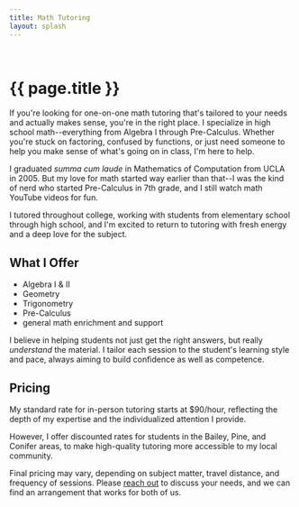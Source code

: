```yaml
---
title: Math Tutoring
layout: splash
---
```


<br />

# {{ page.title }}

If you're looking for one-on-one math tutoring that's tailored to your needs and actually makes sense, you're in the right place. I specialize in high school math--everything from Algebra I through Pre-Calculus. Whether you're stuck on factoring, confused by functions, or just need someone to help you make sense of what's going on in class, I'm here to help.


I graduated *summa cum laude* in Mathematics of Computation from UCLA in 2005. But my love for math started way earlier than that--I was the kind of nerd who started Pre-Calculus in 7th grade, and I still watch math YouTube videos for fun.

I tutored throughout college, working with students from elementary school through high school, and I'm excited to return to tutoring with fresh energy and a deep love for the subject.

## What I Offer

- Algebra I & II
- Geometry
- Trigonometry
- Pre-Calculus
- general math enrichment and support

I believe in helping students not just get the right answers, but really *understand* the material. I tailor each session to the student's learning style and pace, always aiming to build confidence as well as competence.

## Pricing

My standard rate for in-person tutoring starts at $90/hour, reflecting the depth of my expertise and the individualized attention I provide.

However, I offer discounted rates for students in the Bailey, Pine, and Conifer areas, to make high-quality tutoring more accessible to my local community.

Final pricing may vary, depending on subject matter, travel distance, and frequency of sessions. Please [reach out](/contact/) to discuss your needs, and we can find an arrangement that works for both of us.
